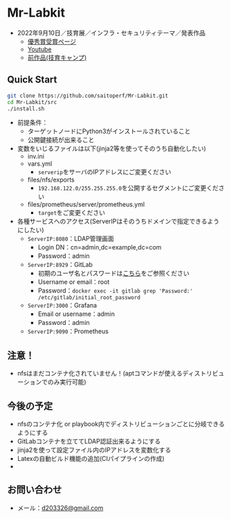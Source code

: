 # Mr-Labkit
- 2022年9月10日／技育展／インフラ・セキュリティテーマ／発表作品
    - [優秀賞受賞ページ](https://talent.supporterz.jp/geekten/2022/exhibition.html#theme3)
    - [Youtube](https://www.youtube.com/watch?v=LOkjSkE-tF0&feature=youtu.be)
    - [前作品(技育キャンプ)](https://github.com/saitoperf/mini-lab)

## Quick Start
```sh
git clone https://github.com/saitoperf/Mr-Labkit.git
cd Mr-Labkit/src
./install.sh
```
- 前提条件：
    - ターゲットノードにPython3がインストールされていること
    - 公開鍵接続が出来ること
- 変数をいじるファイルは以下(jinja2等を使ってそのうち自動化したい)
    - inv.ini
    - vars.yml
        - `serverip`をサーバのIPアドレスにご変更ください
    - files/nfs/exports
        - `192.168.122.0/255.255.255.0`を公開するセグメントにご変更ください
    - files/prometheus/server/prometheus.yml
        - `target`をご変更ください
- 各種サービスへのアクセス(ServerIPはそのうちドメインで指定できるようにしたい)
    - `ServerIP:8080`：LDAP管理画面
        - Login DN：cn=admin,dc=example,dc=com
        - Password：admin
    - `ServerIP:8929`：GitLab
        - 初期のユーザ名とパスワードは[こちら](https://docs.gitlab.com/ee/install/docker.html#install-gitlab-using-docker-engine)をご参照ください
        - Username or email：root
        - Password：`docker exec -it gitlab grep 'Password:' /etc/gitlab/initial_root_password`
    - `ServerIP:3000`：Grafana
        - Email or username：admin
        - Password：admin
    - `ServerIP:9090`：Prometheus

## 注意！
- nfsはまだコンテナ化されていません！(aptコマンドが使えるディストリビューションでのみ実行可能)

## 今後の予定
- nfsのコンテナ化 or playbook内でディストリビューションごとに分岐できるようにする
- GitLabコンテナを立ててLDAP認証出来るようにする
- jinja2を使って設定ファイル内のIPアドレスを変数化する
- Latexの自動ビルド機能の追加(CIパイプラインの作成)
- 

## お問い合わせ
- メール：d203326@gmail.com
